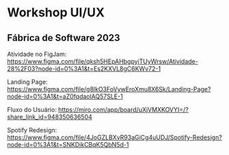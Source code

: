 # Workshop UI/UX
## Fábrica de Software 2023

Atividade no FigJam:
https://www.figma.com/file/qksh5HEpAHbgpyjTUyWrsw/Atividade-28%2F03?node-id=0%3A1&t=Es2KXVL8gC6KWv72-1

Landing Page:
https://www.figma.com/file/g8lkO3FoVywEroXmu8X6Sk/Landing-Page?node-id=0%3A1&t=aZ0fqdaolAQ57SLE-1

Fluxo do Usuário:
https://miro.com/app/board/uXjVMXKOVYI=/?share_link_id=948350636504

Spotify Redesign:
https://www.figma.com/file/4JoGZLBXvR93aGiCg4uUDJ/Spotify-Redesign?node-id=0%3A1&t=SNKDikCBqK5QbN5d-1




